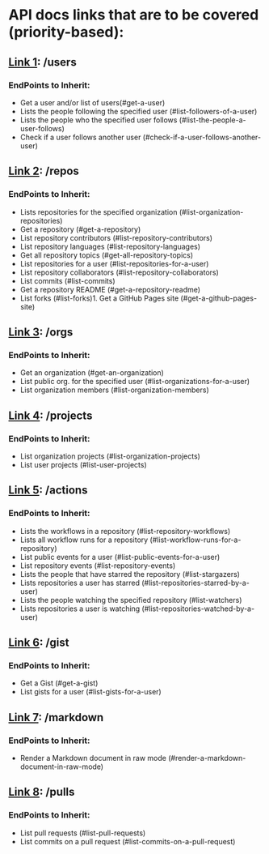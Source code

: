 # API docs links that are to be covered (priority-based):

## [Link 1](https://docs.github.com/en/free-pro-team@latest/rest/reference/users): /users

### EndPoints to Inherit:

- Get a user and/or list of users(#get-a-user)
- Lists the people following the specified user (#list-followers-of-a-user)
- Lists the people who the specified user follows (#list-the-people-a-user-follows)
- Check if a user follows another user (#check-if-a-user-follows-another-user)

## [Link 2](https://docs.github.com/en/free-pro-team@latest/rest/reference/repos): /repos

### EndPoints to Inherit:

- Lists repositories for the specified organization (#list-organization-repositories)
- Get a repository (#get-a-repository)
- List repository contributors (#list-repository-contributors)
- List repository languages (#list-repository-languages)
- Get all repository topics (#get-all-repository-topics)
- List repositories for a user (#list-repositories-for-a-user)
- List repository collaborators (#list-repository-collaborators)
- List commits (#list-commits)
- Get a repository README (#get-a-repository-readme)
- List forks (#list-forks)1. Get a GitHub Pages site (#get-a-github-pages-site)

## [Link 3](https://docs.github.com/en/free-pro-team@latest/rest/reference/orgs): /orgs

### EndPoints to Inherit:

- Get an organization (#get-an-organization)
- List public org. for the specified user (#list-organizations-for-a-user)
- List organization members (#list-organization-members)

## [Link 4](https://docs.github.com/en/free-pro-team@latest/rest/reference/projects): /projects

### EndPoints to Inherit:

- List organization projects (#list-organization-projects)
- List user projects (#list-user-projects)

## [Link 5](https://docs.github.com/en/free-pro-team@latest/rest/reference/actions): /actions

### EndPoints to Inherit:

- Lists the workflows in a repository (#list-repository-workflows)
- Lists all workflow runs for a repository (#list-workflow-runs-for-a-repository)
- List public events for a user (#list-public-events-for-a-user)
- List repository events (#list-repository-events)
- Lists the people that have starred the repository (#list-stargazers)
- Lists repositories a user has starred (#list-repositories-starred-by-a-user)
- Lists the people watching the specified repository (#list-watchers)
- Lists repositories a user is watching (#list-repositories-watched-by-a-user)

## [Link 6](https://docs.github.com/en/free-pro-team@latest/rest/reference/gists): /gist

### EndPoints to Inherit:

- Get a Gist (#get-a-gist)
- List gists for a user (#list-gists-for-a-user)

## [Link 7](https://docs.github.com/en/free-pro-team@latest/rest/reference/markdown): /markdown

### EndPoints to Inherit:

- Render a Markdown document in raw mode (#render-a-markdown-document-in-raw-mode)

## [Link 8](https://docs.github.com/en/free-pro-team@latest/rest/reference/pulls): /pulls

### EndPoints to Inherit:

- List pull requests (#list-pull-requests)
- List commits on a pull request (#list-commits-on-a-pull-request)